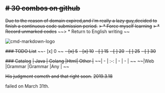 ~~# 30 combos on github~~
---
~~Due to the reason of domain expired,and i'm really a lazy guy,decided to finish a continuous code submission period.~~
~~> * Force myself learning~~
~~> * Record unmarked codes~~
~~> * Return to English writing ~~

![cmd-markdown-logo](https://timgsa.baidu.com/timg?image&quality=80&size=b9999_10000&sec=1552887054884&di=1eb89f5569f063627a8b40fa905cad61&imgtype=0&src=http%3A%2F%2Fimg4.07net01.com%2Fupload%2Fimages%2F2017%2F07%2F04%2F1262290417220933.png)

~~### TODO List~~
~~- [x] 0 ~~
~~- [x] 5~~
~~- [x] 10~~
~~- [ ] 15~~
~~- [ ] 20~~
~~- [ ] 25~~
~~- [ ] 30~~


~~### Catalog~~
~~| Java | Golang |Html| Other |~~
~~| - | :-: | - | - | ~~
~~|Web  |Grammar |Grammar |Any | ~~

~~His judgment cometh and that right soon.~~
~~2019.3.18~~

failed on March 31th.
